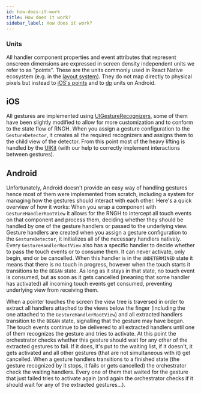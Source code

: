 ```yaml
---
id: how-does-it-work
title: How does it work?
sidebar_label: How does it work?
---
```


### Units

All handler component properties and event attributes that represent onscreen dimensions are expressed in screen density independent units we refer to as "points".
These are the units commonly used in React Native ecosystem (e.g. in the [layout system](http://facebook.github.io/react-native/docs/flexbox.html)).
They do not map directly to physical pixels but instead to [iOS's points](https://developer.apple.com/library/content/documentation/2DDrawing/Conceptual/DrawingPrintingiOS/GraphicsDrawingOverview/GraphicsDrawingOverview.html#//apple_ref/doc/uid/TP40010156-CH14-SW7) and to [dp](https://developer.android.com/guide/topics/resources/more-resources#Dimension) units on Android.

## iOS

All gestures are implemented using [UIGestureRecognizers](https://developer.apple.com/documentation/uikit/uigesturerecognizer?language=objc), some of them have been slightly modified to allow for more customization and to conform to the state flow of RNGH. When you assign a gesture configuration to the `GestureDetector`, it creates all the required recognizers and assigns them to the child view of the detector. From this point most of the heavy lifting is handled by the [UIKit](https://developer.apple.com/documentation/uikit?language=objc) (with our help to correctly implement interactions between gestures).

## Android

Unfortunately, Android doesn't provide an easy way of handling gestures hence most of them were implemented from scratch, including a system for managing how the gestures should interact with each other. Here's a quick overview of how it works:
When you wrap a component with `GestureHandlerRootView` it allows for the RNGH to intercept all touch events on that component and process them, deciding whether they should be handled by one of the gesture handlers or passed to the underlying view. Gesture handlers are created when you assign a gesture configuration to the `GestureDetector`, it initializes all of the necessary handlers natively. Every `GestureHandlerRootView` also has a specific handler to decide whether to pass the touch events or to consume them. It can never activate, only begin, end or be cancelled. When this handler is in the `UNDETERMINED` state it means that there is no touch in progress, however when the touch starts it transitions to the `BEGAN` state. As long as it stays in that state, no touch event is consumed, but as soon as it gets cancelled (meaning that some handler has activated) all incoming touch events get consumed, preventing underlying view from receiving them.

When a pointer touches the screen the view tree is traversed in order to extract all handlers attached to the views below the finger (including the one attached to the `GestureHandlerRootView`) and all extracted handlers transition to the `BEGAN` state, signalling that the gesture may have began. The touch events continue to be delivered to all extracted handlers until one of them recognizes the gesture and tries to activate. At this point the orchestrator checks whether this gesture should wait for any other of the extracted gestures to fail. If it does, it's put to the waiting list, if it doesn't, it gets activated and all other gestures (that are not simultaneous with it) get cancelled. When a gesture handlers transitions to a finished state (the gesture recognized by it stops, it fails or gets cancelled) the orchestrator check the waiting handlers. Every one of them that waited for the gesture that just failed tries to activate again (and again the orchestrator checks if it should wait for any of the extracted gestures...).
